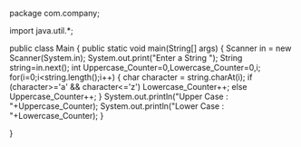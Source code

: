 package com.company;

import java.util.*;

public class Main
{
    public static void main(String[] args)
    {
        Scanner in = new Scanner(System.in);
        System.out.print("Enter a String ");
        String string=in.next();
        int Uppercase_Counter=0,Lowercase_Counter=0,i;
        for(i=0;i<string.length();i++)
        {
            char character = string.charAt(i);
            if (character>='a' && character<='z')
                Lowercase_Counter++;
            else
                Uppercase_Counter++;
        }
        System.out.println("Upper Case : "+Uppercase_Counter);
        System.out.println("Lower Case : "+Lowercase_Counter);
    }

}


